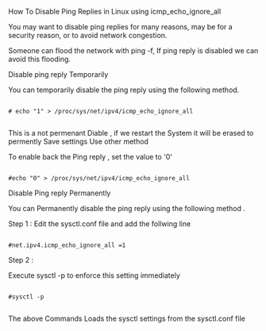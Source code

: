 How To Disable Ping Replies in Linux using icmp_echo_ignore_all


You may want to disable ping replies for many reasons, may be for a security reason, or to avoid network congestion.


Someone can flood the network with ping -f, If ping reply is disabled we can avoid this flooding.

Disable ping reply Temporarily

You can temporarily disable the ping reply using the following method.

```

# echo "1" > /proc/sys/net/ipv4/icmp_echo_ignore_all


```

This is a not permenant Diable , if we restart the System it will be erased  to permently Save settings Use other method 


To enable back the Ping reply , set the value to '0'

```

#echo "0" > /proc/sys/net/ipv4/icmp_echo_ignore_all

```


Disable Ping reply Permanently 

You can Permanently disable the ping reply using the following method .

Step 1 : Edit the sysctl.conf file and add the follwing line 


```

#net.ipv4.icmp_echo_ignore_all =1 

```

Step 2 : 

Execute sysctl -p to enforce this setting immediately 


```

#sysctl -p


```


The above Commands Loads the sysctl settings from the sysctl.conf file 




